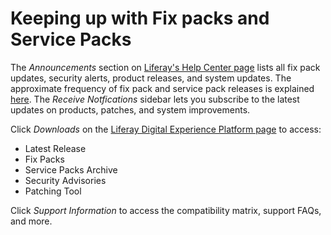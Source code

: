 # Keeping up with Fix packs and Service Packs [](id=keeping-up-with-fix-packs-and-service-packs)

The *Announcements* section on
[Liferay's Help Center page](https://help.liferay.com/hc)
lists all fix pack updates, security alerts, product releases, and system updates. The
approximate frequency of fix pack and service pack releases is explained
[here](/discover/deployment/-/knowledge_base/7-1/patching-basics).
The *Receive Notfications* sidebar lets you subscribe to the latest updates on
products, patches, and system improvements. 

Click *Downloads* on the
[Liferay Digital Experience Platform page](https://help.liferay.com/hc/en-us/categories/360000872531)
to access: 

-   Latest Release
-   Fix Packs
-   Service Packs Archive
-   Security Advisories
-   Patching Tool

Click *Support Information* to access the compatibility matrix, support FAQs,
and more. 
